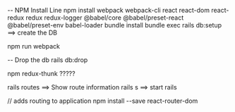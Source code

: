 
-- NPM Install Line
npm install webpack webpack-cli react react-dom react-redux redux redux-logger @babel/core @babel/preset-react @babel/preset-env babel-loader
bundle install
bundle exec rails db:setup               ==> create the DB

npm run webpack


-- Drop the db
rails db:drop




npm redux-thunk ?????

rails routes                    ==> Show route information
rails s                         ==> start rails


// adds routing to application
npm install --save react-router-dom

